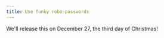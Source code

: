 ```yaml
---
title: Use funky robo-passwords
---
```


We'll release this on December 27, the third day of Christmas!

<!--
Auto-gen passwords, save them in your password manager, and set up 2FA. Replace security questions.

Before we finish for the day, sign up for [Have I Been Pwned](https://haveibeenpwned.com/NotifyMe). It's a free
service that emails you if your account turns up in a hack.

See you tomorrow!
-->
